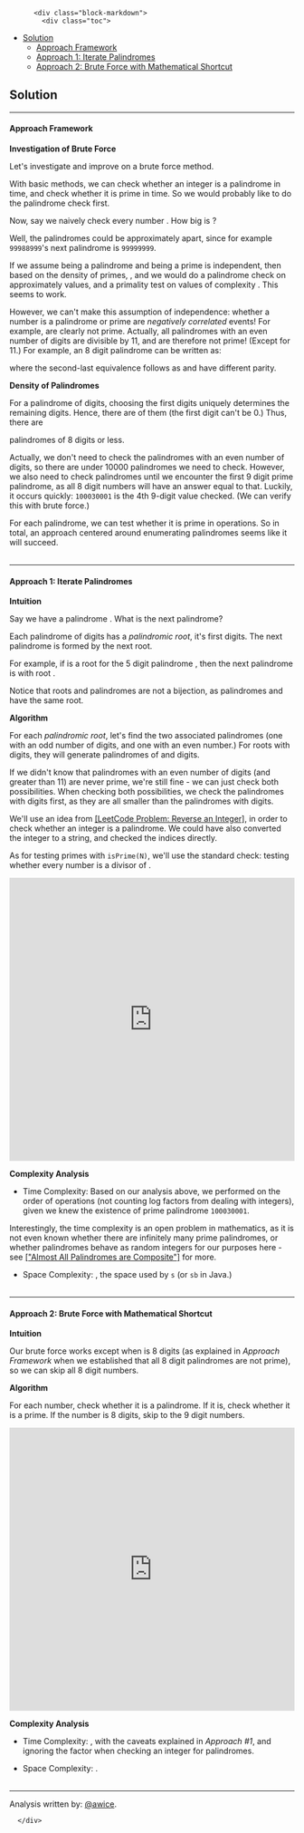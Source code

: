 <div class="article-body">
        
          <div class="block-markdown">
            <div class="toc">
<ul>
<li><a href="#solution">Solution</a><ul>
<li><a href="#approach-framework">Approach Framework</a></li>
<li><a href="#approach-1-iterate-palindromes">Approach 1: Iterate Palindromes</a></li>
<li><a href="#approach-2-brute-force-with-mathematical-shortcut">Approach 2: Brute Force with Mathematical Shortcut</a></li>
</ul>
</li>
</ul>
</div>
<h2 id="solution">Solution</h2>
<hr>
<h4 id="approach-framework">Approach Framework</h4>
<p><strong>Investigation of Brute Force</strong></p>
<p>Let's investigate and improve on a brute force method.</p>
<p>With basic methods, we can check whether an integer <script type="math/tex; mode=display">N</script> is a palindrome in <script type="math/tex; mode=display">O(\log N)</script> time, and check whether it is prime in <script type="math/tex; mode=display">O(\sqrt{N})</script> time.  So we would probably like to do the palindrome check first.</p>
<p>Now, say we naively check every number <script type="math/tex; mode=display">N, N+1, \cdots, N+K</script>.  How big is <script type="math/tex; mode=display">K</script>?</p>
<p>Well, the palindromes could be approximately <script type="math/tex; mode=display">10^4</script> apart, since for example <code>99988999</code>'s next palindrome is <code>99999999</code>.  </p>
<p>If we assume being a palindrome and being a prime is independent, then based on the density of primes, <script type="math/tex; mode=display">K \approx 10^4 \log N</script>, and we would do a palindrome check on approximately <script type="math/tex; mode=display">10^4 \log^2 N</script> values, and a primality test on <script type="math/tex; mode=display">\log N</script> values of complexity <script type="math/tex; mode=display">\sqrt{N} \log N</script>.  This seems to work.</p>
<p>However, we can't make this assumption of independence: whether a number is a palindrome or prime are <em>negatively correlated</em> events!  For example, <script type="math/tex; mode=display">22, 33, 44, \cdots, 99</script> are clearly not prime.  Actually, all palindromes with an even number of digits are divisible by 11, and are therefore not prime!  (Except for 11.)  For example, an 8 digit palindrome can be written as:</p>
<p>
<script type="math/tex; mode=display">\sum_{i=0}^{3} a_i(10^{7-i} + 10^i) \equiv \sum a_i((-1)^{7-i} + (-1)^i) \equiv \sum a_i(0) \equiv 0 \pmod{11}</script>
</p>
<p>where the second-last equivalence follows as <script type="math/tex; mode=display">i</script> and <script type="math/tex; mode=display">7-i</script> have different parity.</p>
<p><strong>Density of Palindromes</strong></p>
<p>For a palindrome of <script type="math/tex; mode=display">d</script> digits, choosing the first <script type="math/tex; mode=display">k = \lfloor \frac{d+1}{2} \rfloor</script> digits uniquely determines the remaining digits.  Hence, there are <script type="math/tex; mode=display">9 * 10^{k-1}</script> of them (the first digit can't be 0.)  Thus, there are</p>
<p>
<script type="math/tex; mode=display">9(10^0 + 10^0 + 10^1 + 10^1 + 10^2 + 10^2 + 10^3 + 10^3) < 20000</script>
</p>
<p>palindromes of 8 digits or less.  </p>
<p>Actually, we don't need to check the palindromes with an even number of digits, so there are under 10000 palindromes we need to check.  However, we also need to check palindromes until we encounter the first 9 digit prime palindrome, as all 8 digit numbers <script type="math/tex; mode=display">N</script> will have an answer equal to that.  Luckily, it occurs quickly: <code>100030001</code> is the 4th 9-digit value checked.  (We can verify this with brute force.)</p>
<p>For each palindrome, we can test whether it is prime in <script type="math/tex; mode=display">O(\sqrt{N})</script> operations.  So in total, an approach centered around enumerating palindromes seems like it will succeed.
<br>
<br></p>
<hr>
<h4 id="approach-1-iterate-palindromes">Approach 1: Iterate Palindromes</h4>
<p><strong>Intuition</strong></p>
<p>Say we have a palindrome <script type="math/tex; mode=display">X</script>.  What is the next palindrome?</p>
<p>Each palindrome of <script type="math/tex; mode=display">d</script> digits has a <em>palindromic root</em>, it's first <script type="math/tex; mode=display">k = \frac{d+1}{2}</script> digits.  The next palindrome is formed by the next root.</p>
<p>For example, if <script type="math/tex; mode=display">123</script> is a root for the 5 digit palindrome <script type="math/tex; mode=display">12321</script>, then the next palindrome is <script type="math/tex; mode=display">12421</script> with root <script type="math/tex; mode=display">124</script>.</p>
<p>Notice that roots and palindromes are not a bijection, as palindromes <script type="math/tex; mode=display">123321</script> and <script type="math/tex; mode=display">12321</script> have the same root.</p>
<p><strong>Algorithm</strong></p>
<p>For each <em>palindromic root</em>, let's find the two associated palindromes (one with an odd number of digits, and one with an even number.)  For roots with <script type="math/tex; mode=display">k</script> digits, they will generate palindromes of <script type="math/tex; mode=display">2*k - 1</script> and <script type="math/tex; mode=display">2*k</script> digits.</p>
<p>If we didn't know that palindromes with an even number of digits (and greater than 11) are never prime, we're still fine - we can just check both possibilities.  When checking both possibilities, we check the palindromes with <script type="math/tex; mode=display">2k - 1</script> digits first, as they are all smaller than the palindromes with <script type="math/tex; mode=display">2k</script> digits.</p>
<p>We'll use an idea from <a href="https://leetcode.com/problems/reverse-integer">[LeetCode Problem: Reverse an Integer]</a>, in order to check whether an integer is a palindrome.  We could have also converted the integer to a string, and checked the indices directly.</p>
<p>As for testing primes with <code>isPrime(N)</code>, we'll use the standard <script type="math/tex; mode=display">O(\sqrt{N})</script> check: testing whether every number <script type="math/tex; mode=display">\leq \sqrt{N}</script> is a divisor of <script type="math/tex; mode=display">N</script>.</p>
<iframe src="https://leetcode.com/playground/UgnkELMD/shared" frameborder="0" width="100%" height="500" name="UgnkELMD"></iframe>

<p><strong>Complexity Analysis</strong></p>
<ul>
<li>Time Complexity:  Based on our analysis above, we performed on the order of <script type="math/tex; mode=display">O(N)</script> operations (not counting log factors from dealing with integers), given we knew the existence of prime palindrome <code>100030001</code>.  </li>
</ul>
<p>Interestingly, the time complexity is an open problem in mathematics, as it is not even known whether there are infinitely many prime palindromes, or whether palindromes behave as random integers for our purposes here - see <a href="https://arxiv.org/pdf/math/0405056.pdf">["Almost All Palindromes are Composite"]</a> for more.</p>
<ul>
<li>Space Complexity:  <script type="math/tex; mode=display">O(\log N)</script>, the space used by <code>s</code> (or <code>sb</code> in Java.)
<br>
<br></li>
</ul>
<hr>
<h4 id="approach-2-brute-force-with-mathematical-shortcut">Approach 2: Brute Force with Mathematical Shortcut</h4>
<p><strong>Intuition</strong></p>
<p>Our brute force works except when <script type="math/tex; mode=display">N</script> is 8 digits (as explained in <em>Approach Framework</em> when we established that all 8 digit palindromes are not prime), so we can skip all 8 digit numbers.</p>
<p><strong>Algorithm</strong></p>
<p>For each number, check whether it is a palindrome.  If it is, check whether it is a prime.  If the number is 8 digits, skip to the 9 digit numbers.</p>
<iframe src="https://leetcode.com/playground/NSw4owuf/shared" frameborder="0" width="100%" height="500" name="NSw4owuf"></iframe>

<p><strong>Complexity Analysis</strong></p>
<ul>
<li>
<p>Time Complexity:  <script type="math/tex; mode=display">O(N)</script>, with the caveats explained in <em>Approach #1</em>, and ignoring the <script type="math/tex; mode=display">\log N</script> factor when checking an integer for palindromes.</p>
</li>
<li>
<p>Space Complexity:  <script type="math/tex; mode=display">O(1)</script>.
<br>
<br></p>
</li>
</ul>
<hr>
<p>Analysis written by: <a href="https://leetcode.com/awice">@awice</a>.</p>
          </div>
        
      </div>